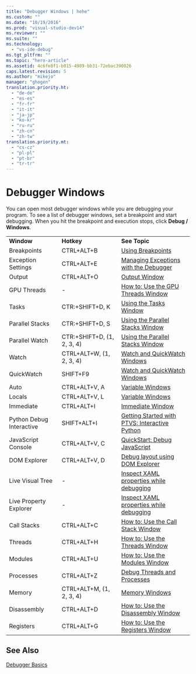 ```yaml
---
title: "Debugger Windows | hehe"
ms.custom: ""
ms.date: "10/19/2016"
ms.prod: "visual-studio-dev14"
ms.reviewer: ""
ms.suite: ""
ms.technology: 
  - "vs-ide-debug"
ms.tgt_pltfrm: ""
ms.topic: "hero-article"
ms.assetid: 4c6fe8f1-b015-4989-bb31-72ebac390026
caps.latest.revision: 5
ms.author: "mikejo"
manager: "ghogen"
translation.priority.ht: 
  - "de-de"
  - "es-es"
  - "fr-fr"
  - "it-it"
  - "ja-jp"
  - "ko-kr"
  - "ru-ru"
  - "zh-cn"
  - "zh-tw"
translation.priority.mt: 
  - "cs-cz"
  - "pl-pl"
  - "pt-br"
  - "tr-tr"
---
```

# Debugger Windows
You can open most debugger windows while you are debugging your program. To see a list of debugger windows, set a breakpoint and start debugging. When you hit the breakpoint and execution stops,  click **Debug / Windows**.  
  
||||  
|-|-|-|  
|**Window**|**Hotkey**|**See Topic**|  
|Breakpoints|CTRL+ALT+B|[Using Breakpoints](../debugger/using-breakpoints.md)|  
|Exception Settings|CTRL+ALT+E|[Managing Exceptions with the Debugger](../debugger/managing-exceptions-with-the-debugger.md)|  
|Output|CTRL+ALT+O|[Output Window](../reference/output-window.md)|  
|GPU Threads|-|[How to: Use the GPU Threads Window](../debugger/how-to--use-the-gpu-threads-window.md)|  
|Tasks|CTR:+SHIFT+D, K|[Using the Tasks Window](../debugger/using-the-tasks-window.md)|  
|Parallel Stacks|CTR:+SHIFT+D, S|[Using the Parallel Stacks Window](../debugger/using-the-parallel-stacks-window.md)|  
|Parallel Watch|CTR:+SHIFT+D, (1, 2, 3, 4)|[Using the Parallel Stacks Window](../debugger/using-the-parallel-stacks-window.md)|  
|Watch|CTRL+ALT+W, (1, 2, 3, 4)|[Watch and QuickWatch Windows](../debugger/watch-and-quickwatch-windows.md)|  
|QuickWatch|SHIFT+F9|[Watch and QuickWatch Windows](../debugger/watch-and-quickwatch-windows.md)|  
|Auto|CTRL+ALT+V, A|[Variable Windows](../Topic/Variable%20Windows.md)|  
|Locals|CTRL+ALT+V, L|[Variable Windows](../Topic/Variable%20Windows.md)|  
|Immediate|CTRL+ALT+I|[Immediate Window](../reference/immediate-window.md)|  
|Python Debug Interactive|SHIFT+ALT+I|[Getting Started with PTVS: Interactive Python](../python/getting-started-with-ptvs--interactive-python.md)|  
|JavaScript Console|CTRL+ALT+V, C|[QuickStart: Debug JavaScript](../debugger/quickstart--debug-javascript-using-the-console.md)|  
|DOM Explorer|CTRL+ALT+V, D|[Debug layout using DOM Explorer](../debugger/debug-layout-using-dom-explorer.md)|  
|Live Visual Tree|-|[Inspect XAML properties while debugging](../debugger/inspect-xaml-properties-while-debugging.md)|  
|Live Property Explorer|-|[Inspect XAML properties while debugging](../debugger/inspect-xaml-properties-while-debugging.md)|  
|Call Stacks|CTRL+ALT+C|[How to: Use the Call Stack Window](../debugger/how-to--use-the-call-stack-window.md)|  
|Threads|CTRL+ALT+H|[How to: Use the Threads Window](../debugger/how-to--use-the-threads-window.md)|  
|Modules|CTRL+ALT+U|[How to: Use the Modules Window](../debugger/how-to--use-the-modules-window.md)|  
|Processes|CTRL+ALT+Z|[Debug Threads and Processes](../debugger/debug-threads-and-processes.md)|  
|Memory|CTRL+ALT+M, (1, 2, 3, 4)|[Memory Windows](../debugger/memory-windows.md)|  
|Disassembly|CTRL+ALT+D|[How to: Use the Disassembly Window](../debugger/how-to--use-the-disassembly-window.md)|  
|Registers|CTRL+ALT+G|[How to: Use the Registers Window](../debugger/how-to--use-the-registers-window.md)|  
  
## See Also  
 [Debugger Basics](../debugger/debugger-basics.md)